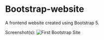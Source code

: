 # Bootstrap-website
 
A frontend website created using Bootstrap 5.


Screenshot(s):
![First Bootstrap Site](https://user-images.githubusercontent.com/25801484/157714322-22baa390-6f17-41ec-a1b9-20c4088605ed.png)
